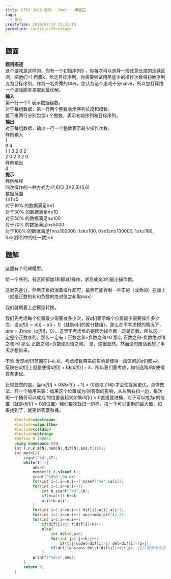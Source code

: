```yaml
---
title: DTOJ 3999 游戏 - Roor - 博客园
tags:
  - 差分
createTime: 2018/02/14 21:31:15
permalink: /article/fku1o3uy/
---
```

## 题面
**题目描述**  
这个游戏是这样的，你有一个初始序列S ，你每次可以选择一段任意长度的连续区间，把他们+1
再膜k，给定目标序列，你需要尝试用尽量少的操作次数将初始序列变为目标序列。作为一名优秀的OIer，您认为这个游戏十分naive，所以您打算撸一个游戏脚本来取到最优解。  
**输入**  
第一行一个T 表示数据组数。  
对于每组数据，第一行两个整数表示序列长度和模数。  
接下来两行分别包含n 个整数，表示初始序列和目标序列。  
**输出**  
对于每组数据，输出一行一个整数表示最少操作次数。  
样例输入  
1  
6 4  
1 1 3 2 0 2  
2 0 2 3 2 0  
样例输出  
4  
**提示**  
样例解释  
四次操作的一种方式为:(1,6)(2,3)(2,3)(5,6)  
数据范围  
1≤T≤5  
对于10% 的数据满足n≤1  
对于30% 的数据满足n≤10  
对于50% 的数据满足n≤100  
对于70% 的数据满足n≤5000  
对于100% 的数据满足1≤n≤100000, 1≤k≤100, 0≤x1≤n≤100000, 1≤k≤100, 0≤x(序列中的任一数)<k

## 题解

这题有个经典模型。

给一个序列，有区间都加1和都减1操作，求变成全0的最小操作数。

这就先差分，然后正负抵消着操作即可，最后可能会剩一些正的（或负的）在加上（就是正数的和和负数的绝对值之和取max）

我们就朝着上述模型转换。

我们先考虑每个位置最少需要减多少次，设$a[i]$表示每个位置最少需要操作多少次，设$dif[i]=a[i]-a[i-1]$（就是$a[i]$的差分数组），那么在不考虑模的情况下，$ans=Σmax（dif[i]，0）$。这里不考虑负的是因为操作数一定是正数，所以这一定是个正数序列，那么一定有：正数之和+负数之和>0
那么 正数之和-负数绝对值之和>0 那么 正数之和>负数绝对值之和。  恩，这很显然。然而这句废话我想了半天才想出来。

不难
发现$dif[i]$范围在$(-k,k)$，考虑模数带来的影响是使得一段区间的$a[i]$都$+k$，反映在$dif[i]$上就是使得$dif[l]+k$和$dif[r]-k$，所以我们要考虑，如何选取$l$和$r$使得答案更优。

比较显然的是，当$(dif[l]<0$&&$dif[r+1]>0)$选取了$l$和$r$才会使答案更优。具体做法，开一个桶用来装：如果这个位置成为$l$对答案的影响，从左到右扫一边，每次用一个桶将可以成为$l$的位置装起来如果$dif[i]<0$直接就进桶，对于可以成为$r$的位置（就是$dif[i]>0$的位置）我们每次就扫一边桶，找一下可以更新的最大值，如果找到了，就更新答案和桶。


```c++
    #include<iostream>
    #include<algorithm>
    #include<cstdio>
    #include<cstring>
    #define N 100005
    using namespace std;
    int T,n,k,a[N],num[N],dif[N],ans,t[105];
    int main(){
        scanf("%d",&T);
        while(T--){
            ans=0;
            memset(t,0,sizeof t);
            scanf("%d%d",&n,&k);
            for(int i=1;i<=n;i++) scanf("%d",&a[i]);
            for(int i=1;i<=n;i++){
                int b;scanf("%d",&b);
                if(b<a[i]) b+=k;
                a[i]=b-a[i];
            }
            for(int i=1;i<=n;i++) dif[i]=a[i]-a[i-1];
            for(int i=1;i<=n;i++) ans+=max(dif[i],0);
            for(int i=1;i<=n;i++)
                if(dif[i]<0) t[dif[i]+k]++;
                else{
                    int del=0,p=0;
                    for(int j=1;j<=k;j++)
                        if(t[j]&&del<dif[i]-j) del=dif[i]-(p=j);
                    if(del){ans=ans-del;t[dif[i]]++;t[p]--;}//要再考虑这个i这个位置成为之后的位置的l
                }
            printf("%d\n",ans);
        }
        return 0;
    }
```
